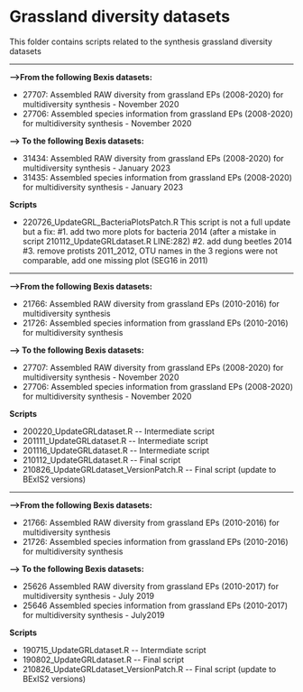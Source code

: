 # Grassland diversity datasets
This folder contains scripts related to the synthesis grassland diversity datasets

-------------------------------------------------------------------------------------------------------------------------- 
**-->From the following Bexis datasets:**
- 27707: Assembled RAW diversity from grassland EPs (2008-2020) for multidiversity synthesis - November 2020 
- 27706: Assembled species information from grassland EPs (2008-2020) for multidiversity synthesis - November 2020

**--> To the following Bexis datasets:**
- 31434: Assembled RAW diversity from grassland EPs (2008-2020) for multidiversity synthesis - January 2023
- 31435: Assembled species information from grassland EPs (2008-2020) for multidiversity synthesis - January 2023

**Scripts**
  - 220726_UpdateGRL_BacteriaPlotsPatch.R
This script is not a full update but a fix:
#1. add two more plots for bacteria 2014 (after a mistake in script 210112_UpdateGRLdataset.R LINE:282)
#2. add dung beetles 2014
#3. remove protists 2011_2012, OTU names in the 3 regions were not comparable, add one missing plot (SEG16 in 2011)

-------------------------------------------------------------------------------------------------------------------------- 
**-->From the following Bexis datasets:**
- 21766: Assembled RAW diversity from grassland EPs (2010-2016) for multidiversity synthesis
- 21726: Assembled species information from grassland EPs (2010-2016) for multidiversity synthesis

**--> To the following Bexis datasets:**
- 27707: Assembled RAW diversity from grassland EPs (2008-2020) for multidiversity synthesis - November 2020 
- 27706: Assembled species information from grassland EPs (2008-2020) for multidiversity synthesis - November 2020

**Scripts**
  - 200220_UpdateGRLdataset.R -- Intermediate script
  - 201111_UpdateGRLdataset.R -- Intermediate script
  - 201116_UpdateGRLdataset.R -- Intermediate script
  - 210112_UpdateGRLdataset.R -- Final script
  - 210826_UpdateGRLdataset_VersionPatch.R -- Final script (update to BExIS2 versions)
  
--------------------------------------------------------------------------------------------------------------------------  
**-->From the following Bexis datasets:**
- 21766: Assembled RAW diversity from grassland EPs (2010-2016) for multidiversity synthesis
- 21726: Assembled species information from grassland EPs (2010-2016) for multidiversity synthesis

**--> To the following Bexis datasets:**
- 25626	Assembled RAW diversity from grassland EPs (2010-2017) for multidiversity synthesis - July 2019
- 25646	Assembled species information from grassland EPs (2010-2017) for multidiversity synthesis - July2019

**Scripts**
  - 190715_UpdateGRLdataset.R -- Intermdiate script
  - 190802_UpdateGRLdataset.R -- Final script
  - 210826_UpdateGRLdataset_VersionPatch.R -- Final script (update to BExIS2 versions)
